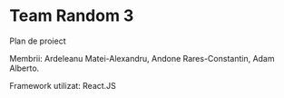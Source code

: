 # Team Random 3

Plan de proiect

Membrii: Ardeleanu Matei-Alexandru, Andone Rares-Constantin, Adam Alberto.

Framework utilizat: React.JS
